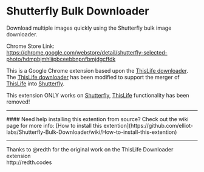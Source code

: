# Shutterfly Bulk Downloader
Download multiple images quickly using the Shutterfly bulk image downloader.

Chrome Store Link:<br>
https://chrome.google.com/webstore/detail/shutterfly-selected-photo/hdmpbjmhliipbceebbnpnfbmjdgcffdk

This is a Google Chrome extension based upon the [ThisLife downloader](https://chrome.google.com/webstore/detail/thislife-selected-photo-d/jenhhgibbjngpjlcmdlofffjeiplllad). The [ThisLife downloader](https://chrome.google.com/webstore/detail/thislife-selected-photo-d/jenhhgibbjngpjlcmdlofffjeiplllad) has been modified to support the merger of [ThisLife](https://www.thislife.com/) into [Shutterfly](https://www.shutterfly.com/).

This extension ONLY works on [Shutterfly](https://www.shutterfly.com/), [ThisLife](https://www.thislife.com/) functionality has been removed!

<hr />
#### Need help installing this extention from source?
Check out the wiki page for more info:
[How to install this extention](https://github.com/elliot-labs/Shutterfly-Bulk-Downloader/wiki/How-to-install-this-extention)

<hr />
Thanks to @redth for the original work on the ThisLife Downloader extension<br>
http://redth.codes
